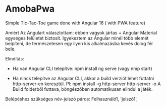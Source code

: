 # AmobaPwa

Simple Tic-Tac-Toe game done with Angular 16 ( with PWA feature)

Amiért Az Angulart választottam: ebben vagyok jártas + Angular Material egységes felületet biztosít. Igyekeztem az Angular minél több elemét beípíteni, de természetesen egy ilyen kis alkalmazásba kevés dolog fér bele.

Elindítás: 
- Ha van Angular CLI telepítve:
npm install
ng serve 
(vagy nmp start)

- Ha nincs telepítve az Angular CLI, akkor a build verziót lehet futtatni http-server-en keresztül. 
Pl: 
npm install -g http-server
http-server -o
A Build folderből futtava, böngészőben automatikusan elindul a játék.

Belépéshez szükséges név-jelszó páros:
Felhasználó1, 'jelszó1',
